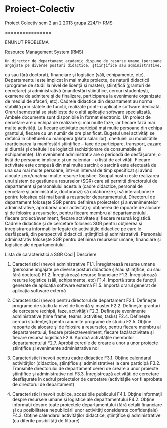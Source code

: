 Proiect-Colectiv
================

Proiect Colectiv sem 2 an 2 2013 grupa 224/1+ RMS

================

ENUNUT PROBLEMA

Resource Management System (RMS)

	Un director de departament academic dispune de resurse umane (persoane angajate pe diverse posturi didactice, ştiinţifice sau administrative, 
cu sau fără doctorat), financiare şi logistice (săli, echipamente, etc). Departamentul este implicat în mai multe proiecte, de natură didactică 
(programe de studii la nivel de licenţă şi master), ştiinţifică (granturi de cercetare) şi administrativă (manifestări științifice, cercuri studenţeşti, 
examene de admitere şi de finalizare, participarea la evenimente organizate de mediul de afaceri, etc). 
	Cadrele didactice din departament au norma stabilită prin statele de funcții, realizate printr-o aplicație software dedicată. Orarul semestrial se 
stabilește de o altă aplicație software specializată. Ambele documente sunt disponibile în format electronic.
Un proiect de cercetare are o echipă de realizare și mai multe faze, iar fiecare fază mai multe activități. La fiecare activitate participă mai multe 
persoane din echipa grantului, fiecare cu un număr de ore planificat. Bugetul unei activități se defalcă în cheltuieli cu manopera (plata salariilor), 
cheltuieli cu mobilitățile (participarea la manifestări științifice – taxe de participare, transport, cazare și diurnă) și cheltuieli de logistică 
(achiziționare de consumabile și echipamente).
	Un eveniment administrativ are o perioadă de desfășurare, o listă de persoane implicate și un calendar – o listă de activități. Fiecare activitate este 
compusă din mai multe sarcini; o sarcină este efectuată de una sau mai multe persoane, într-un interval de timp specificat și având alocate zero/una/mai 
multe resurse logistice. 
	Scopul nostru este realizarea unui sistem de gestiune a resurselor (SGR) care să permită directorului de departament şi personalului acestuia 
(cadre didactice, personal de cercetare şi administrativ, doctoranzi) să colaboreze şi să interacţioneze pentru folosirea cât mai bună a resurselor departamentului. 
	Directorul de departament foloseşte SGR pentru definirea proiectelor și a evenimentelor administrative, aprobarea unor activităţi şi obţinerea de rapoarte de 
alocare şi de folosire a resurselor, pentru fiecare membru al departamentului, fiecare proiect/eveniment, fiecare activitate și fiecare resursă logistică.
	Cadrele didactice și de cercetare folosesc SGR pentru obţinerea şi înregistrarea informaţiilor legate de activităţile didactice pe care le desfăşoară, 
din perspectivă didactică, ştiinţifică şi administrativă.
	Personalul administrativ folosește SGR pentru definirea resurselor umane, financiare şi logistice ale departamentului.

	
	
Lista de caracteristici a SGR
Cod | Descriere

1. Caracteristici (nevoi) administrative
F1.1. Înregistrează resurse umane (persoane angajate pe diverse posturi didactice şi/sau ştiinţifice, cu sau fără doctorat)
F1.2. Înregistrează resurse financiare 
F1.3. Înregistrează resurse logistice (săli, echipamente, etc)
F1.4. Importă state de funcţii generate de aplicaţia software externă
F1.5. Importă orarul generat de aplicația software externă

2. Caracteristici (nevoi) pentru directorul de departament
F2.1. Defineşte programe de studiu la nivel de licenţă şi master
F2.2. Defineşte granturi de cercetare (echipă, faze, activități)
F2.3. Defineşte evenimente administrative (time frame, teams, activities, tasks)
F2.4. Defineşte cercuri studenţeşti pentru anumite programe de studiu
F2.5. Obţine rapoarte de alocare şi de folosire a resurselor, pentru fiecare membru al departamentului, fiecare proiect/eveniment, fiecare fază/activitate și fiecare resursă logistică
F2.6. Aprobă activităţile membrilor departamentului
F2.7. Aprobă cererile de creare a unor a unor proiecte ştiinţifice şi evenimente administrative noi

3. Caracteristici (nevoi) pentru cadre didactice
F3.1. Obţine calendarul activităţilor (didactice, ştiinţifice şi administrative)  la care participă
F3.2. Transmite directorului de departament cereri de creare a unor proiecte ştiinţifice şi administrative noi
F3.3. Înregistrează activităţi de cercetare desfăşurate în cadrul proiectelor de cercetare (activităţile vor fi aprobate de directorul de departament)

4. Caracteristici (nevoi) publice, accesibile publicului
F4.1. Obţine informaţii despre resursele umane şi logistice ale departamentului
F4.2. Obţine informaţii despre toate proiectele departamentului (fără detalii financiare şi cu posibilitatea nepublicării unor activităţi considerate confidenţiale)
F4.3. Obţine calendarul activităţilor didactice, ştiinţifice şi administrative (cu diferite posibilităţi de filtrare)


